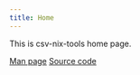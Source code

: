 ```yaml
---
title: Home
---
```


This is csv-nix-tools home page.

[Man page](manpages/csv-nix-tools.7.html)
[Source code](https://github.com/mslusarz/csv-nix-tools)
